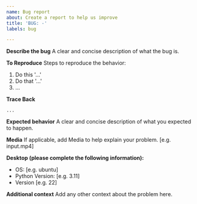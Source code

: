 ```yaml
---
name: Bug report
about: Create a report to help us improve
title: 'BUG: -'
labels: bug

---
```


**Describe the bug**
A clear and concise description of what the bug is.

**To Reproduce**
Steps to reproduce the behavior:
1. Do this '...'
2. Do that '...'
3. ...

**Trace Back**
```
...
```

**Expected behavior**
A clear and concise description of what you expected to happen.

**Media**
If applicable, add Media to help explain your problem. [e.g. input.mp4]

**Desktop (please complete the following information):**
 - OS: [e.g. ubuntu]
 - Python Version: [e.g. 3.11]
 - Version [e.g. 22]

**Additional context**
Add any other context about the problem here.
